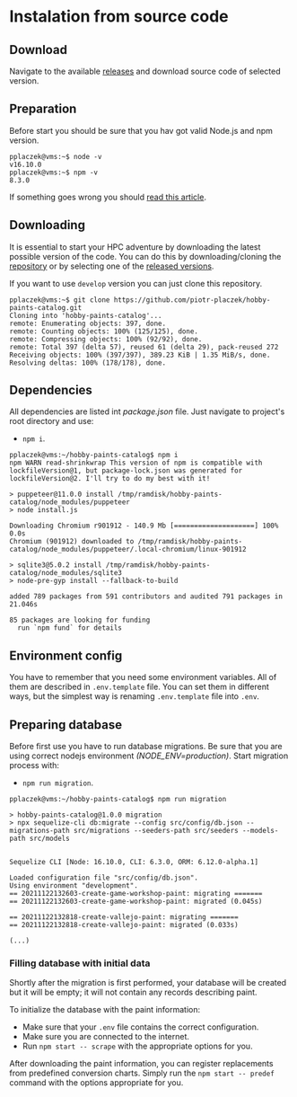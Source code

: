 # Instalation from source code

## Download

Navigate to the available [releases](https://github.com/piotr-placzek/hobby-paints-catalog/releases) and download source code of selected version.



## Preparation

Before start you should be sure that you hav got valid Node.js and npm version.

```
pplaczek@vms:~$ node -v
v16.10.0
pplaczek@vms:~$ npm -v
8.3.0
```

If something goes wrong you should [read this article](https://github.com/piotr-placzek/hobby-paints-catalog/blob/develop/docs/02-requirements.md).

## Downloading

It is essential to start your HPC adventure by downloading the latest possible version of the code. You can do this by downloading/cloning the [repository](https://github.com/piotr-placzek/hobby-paints-catalog) or by selecting one of the [released versions](https://github.com/piotr-placzek/hobby-paints-catalog/releases).

If you want to use `develop` version you can just clone this repository.
```
pplaczek@vms:~$ git clone https://github.com/piotr-placzek/hobby-paints-catalog.git
Cloning into 'hobby-paints-catalog'...
remote: Enumerating objects: 397, done.
remote: Counting objects: 100% (125/125), done.
remote: Compressing objects: 100% (92/92), done.
remote: Total 397 (delta 57), reused 61 (delta 29), pack-reused 272
Receiving objects: 100% (397/397), 389.23 KiB | 1.35 MiB/s, done.
Resolving deltas: 100% (178/178), done.
```

## Dependencies

All dependencies are listed int _package.json_ file.
Just navigate to project's root directory and use:
- `npm i`.

```
pplaczek@vms:~/hobby-paints-catalog$ npm i
npm WARN read-shrinkwrap This version of npm is compatible with lockfileVersion@1, but package-lock.json was generated for lockfileVersion@2. I'll try to do my best with it!

> puppeteer@11.0.0 install /tmp/ramdisk/hobby-paints-catalog/node_modules/puppeteer
> node install.js

Downloading Chromium r901912 - 140.9 Mb [====================] 100% 0.0s
Chromium (901912) downloaded to /tmp/ramdisk/hobby-paints-catalog/node_modules/puppeteer/.local-chromium/linux-901912

> sqlite3@5.0.2 install /tmp/ramdisk/hobby-paints-catalog/node_modules/sqlite3
> node-pre-gyp install --fallback-to-build

added 789 packages from 591 contributors and audited 791 packages in 21.046s

85 packages are looking for funding
  run `npm fund` for details
```

## Environment config

You have to remember that you need some environment variables. All of them are described in `.env.template` file.
You can set them in different ways, but the simplest way is renaming `.env.template` file into `.env`.

## Preparing database

Before first use you have to run database migrations. Be sure that you are using correct nodejs environment _(NODE_ENV=production)_.
Start migration process with:
- `npm run migration`.

```
pplaczek@vms:~/hobby-paints-catalog$ npm run migration

> hobby-paints-catalog@1.0.0 migration
> npx sequelize-cli db:migrate --config src/config/db.json --migrations-path src/migrations --seeders-path src/seeders --models-path src/models


Sequelize CLI [Node: 16.10.0, CLI: 6.3.0, ORM: 6.12.0-alpha.1]

Loaded configuration file "src/config/db.json".
Using environment "development".
== 20211122132603-create-game-workshop-paint: migrating =======
== 20211122132603-create-game-workshop-paint: migrated (0.045s)

== 20211122132818-create-vallejo-paint: migrating =======
== 20211122132818-create-vallejo-paint: migrated (0.033s)

(...)
```

### Filling database with initial data

Shortly after the migration is first performed, your database will be created but it will be empty; it will not contain any records describing paint.

To initialize the database with the paint information:
- Make sure that your `.env` file contains the correct configuration.
- Make sure you are connected to the internet.
- Run `npm start -- scrape` with the appropriate options for you.

After downloading the paint information, you can register replacements from predefined conversion charts.
Simply run the `npm start -- predef` command with the options appropriate for you.
